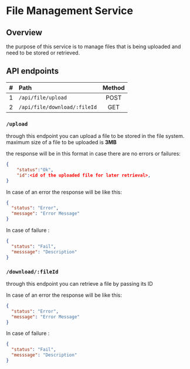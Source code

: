 # File Management Service

## Overview

the purpose of this service is to manage files that is being uploaded and need to be stored or retrieved.

## API endpoints

| #   | Path                         | Method |
| :-- | :--------------------------- | :----: |
| 1   | `/api/file/upload`           |  POST  |
| 2   | `/api/file/download/:fileId` |  GET   |

### `/upload`

through this endpoint you can upload a file to be stored in the file system.
maximum size of a file to be uploaded is **3MB**

the response will be in this format in case there are no errors or failures:

```json
{
    "status":"Ok",
    "id":<id of the uploaded file for later retrieval>,
}
```

In case of an error the response will be like this:

```json
{
  "status": "Error",
  "message": "Error Message"
}
```

In case of failure :

```json
{
  "status": "Fail",
  "messsage": "Description"
}
```

### `/download/:fileId`

through this endpoint you can retrieve a file by passing its ID

In case of an error the response will be like this:

```json
{
  "status": "Error",
  "message": "Error Message"
}
```

In case of failure :

```json
{
  "status": "Fail",
  "messsage": "Description"
}
```
